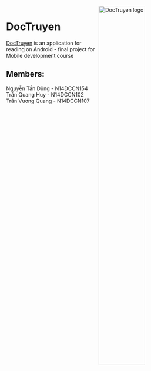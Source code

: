 
  <img src="http://pluspng.com/img-png/anime-png-anime-1280.png" alt="DocTruyen logo" title="DocTruyen" align="right" width="50%" height="50%"/>



# DocTruyen
[DocTruyen][doctruyen] is an application for reading on Android - final project for Mobile development course

## Members:
Nguyễn Tấn Dũng - N14DCCN154<br>
Trần Quang Huy - N14DCCN102<br>
Trần Vương Quang - N14DCCN107




[doctruyen]: https://github.com/nhommotd14/doctruyen
